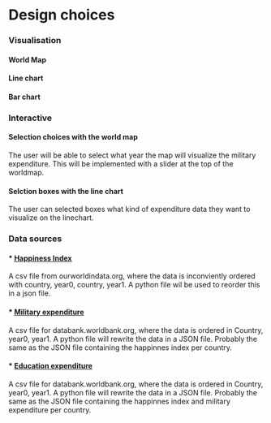 # Design choices
### Visualisation
#### World Map
#### Line chart
#### Bar chart

### Interactive
#### Selection choices with the world map
The user will be able to select what year the map will visualize the military expenditure. This will be implemented with a slider at the top of the worldmap.
#### Selction boxes with the line chart
The user can selected boxes what kind of expenditure data they want to visualize on the linechart. 

### Data sources

#### * [Happiness Index](https://ourworldindata.org/happiness-and-life-satisfaction) 
A csv file from ourworldindata.org, where the data is inconviently ordered with country, year0, country, year1. A python file wil be used to reorder this in a json file.

#### * [Military expenditure](http://databank.worldbank.org/data/reports.aspx?source=2&series=MS.MIL.XPND.ZS&country=)
A csv file for databank.worldbank.org, where the data is ordered in Country, year0, year1. A python file will rewrite the data in a JSON file. Probably the same as the JSON file containing the happinnes index per country.

#### * [Education expenditure](http://databank.worldbank.org/data/reports.aspx?source=2&series=SE.XPD.TOTL.GB.ZS&country=)
A csv file for databank.worldbank.org, where the data is ordered in Country, year0, year1. A python file will rewrite the data in a JSON file. Probably the same as the JSON file containing the happinnes index and military expenditure per country.



